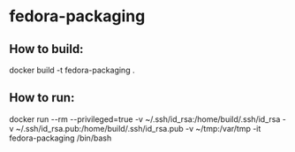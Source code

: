 # fedora-packaging

## How to build:
docker build -t fedora-packaging . 

## How to run:
docker run --rm --privileged=true -v ~/.ssh/id_rsa:/home/build/.ssh/id_rsa -v ~/.ssh/id_rsa.pub:/home/build/.ssh/id_rsa.pub -v ~/tmp:/var/tmp -it fedora-packaging /bin/bash
